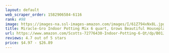 ```yaml
---
layout: default 
﻿web_scraper_order: 1582906584-6116
rank: #98
image: https://images-na.ssl-images-amazon.com/images/I/61Z794xNx8L.jpg
title: Miracle-Gro Indoor Potting Mix 6 quart, Grows Beautiful Houseplants
url: https://www.amazon.com/Scotts-72776430-Indoor-Potting-6-Qt/dp/B01JIRJK8S/ref=zg_mw_lawn-garden_98?_encoding=UTF8&psc=1&refRID=N2N6WQVV95K578DRNN9Q
reviews: 4.7 out of 5 stars
price: $4.97 - $26.89
---
```

